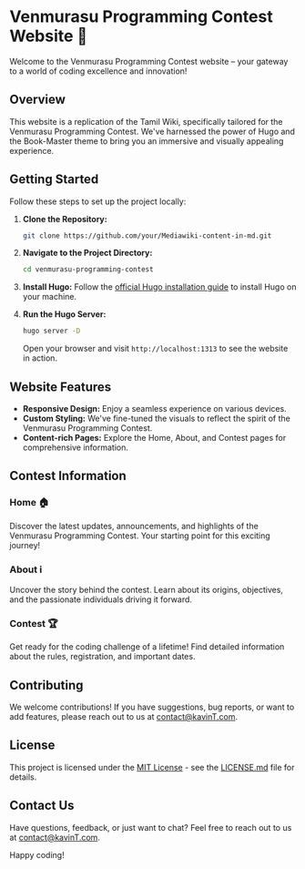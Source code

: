 # Venmurasu Programming Contest Website 🚀

Welcome to the Venmurasu Programming Contest website – your gateway to a world of coding excellence and innovation!

## Overview

This website is a replication of the Tamil Wiki, specifically tailored for the Venmurasu Programming Contest. We've harnessed the power of Hugo and the Book-Master theme to bring you an immersive and visually appealing experience.

## Getting Started

Follow these steps to set up the project locally:

1. **Clone the Repository:**
   ```bash
   git clone https://github.com/your/Mediawiki-content-in-md.git
   ```

2. **Navigate to the Project Directory:**
   ```bash
   cd venmurasu-programming-contest
   ```

3. **Install Hugo:**
   Follow the [official Hugo installation guide](https://gohugo.io/getting-started/installing/) to install Hugo on your machine.

4. **Run the Hugo Server:**
   ```bash
   hugo server -D
   ```
   Open your browser and visit `http://localhost:1313` to see the website in action.

## Website Features

- **Responsive Design:** Enjoy a seamless experience on various devices.
- **Custom Styling:** We've fine-tuned the visuals to reflect the spirit of the Venmurasu Programming Contest.
- **Content-rich Pages:** Explore the Home, About, and Contest pages for comprehensive information.

## Contest Information

### Home 🏠
Discover the latest updates, announcements, and highlights of the Venmurasu Programming Contest. Your starting point for this exciting journey!

### About ℹ️
Uncover the story behind the contest. Learn about its origins, objectives, and the passionate individuals driving it forward.

### Contest 🏆
Get ready for the coding challenge of a lifetime! Find detailed information about the rules, registration, and important dates.

## Contributing

We welcome contributions! If you have suggestions, bug reports, or want to add features, please reach out to us at [contact@kavinT.com](mailto:22i326@psgtech.ac.in).

## License

This project is licensed under the [MIT License](LICENSE.md) - see the [LICENSE.md](LICENSE.md) file for details.

## Contact Us

Have questions, feedback, or just want to chat? Feel free to reach out to us at [contact@kavinT.com](mailto:22i326@psgtech.ac.in).

Happy coding!
